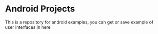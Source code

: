 # Android Projects

This is a repository for android examples, you can get or save example of user interfaces in here 
